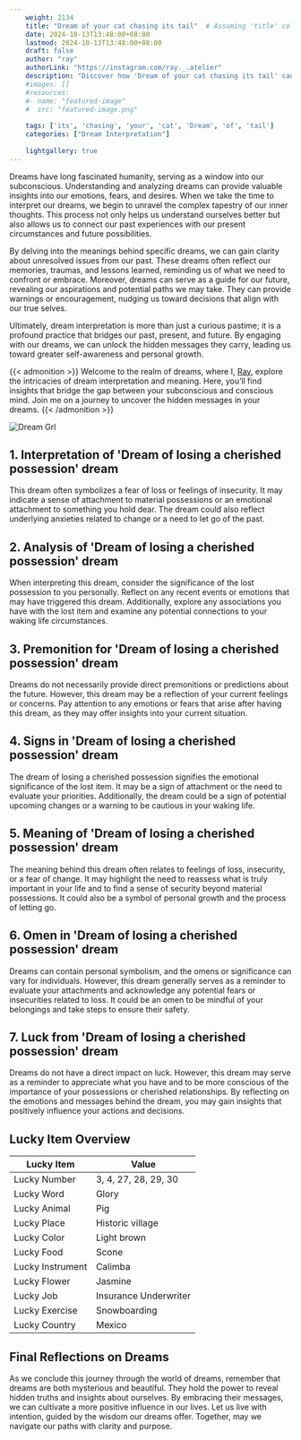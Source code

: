 ```yaml
---
    weight: 2134
    title: "Dream of your cat chasing its tail"  # Assuming 'title' column exists
    date: 2024-10-13T13:48:00+08:00
    lastmod: 2024-10-13T13:48:00+08:00
    draft: false
    author: "ray"
    authorLink: "https://instagram.com/ray._.atelier"
    description: "Discover how 'Dream of your cat chasing its tail' can interpret your future and uncover its significant meanings in your life."
    #images: []
    #resources:
    #- name: "featured-image"
    #  src: "featured-image.png"
    
    tags: ['its', 'chasing', 'your', 'cat', 'Dream', 'of', 'tail']
    categories: ["Dream Interpretation"]
    
    lightgallery: true
---
```

    
Dreams have long fascinated humanity, serving as a window into our subconscious. Understanding and analyzing dreams can provide valuable insights into our emotions, fears, and desires. When we take the time to interpret our dreams, we begin to unravel the complex tapestry of our inner thoughts. This process not only helps us understand ourselves better but also allows us to connect our past experiences with our present circumstances and future possibilities.

By delving into the meanings behind specific dreams, we can gain clarity about unresolved issues from our past. These dreams often reflect our memories, traumas, and lessons learned, reminding us of what we need to confront or embrace. Moreover, dreams can serve as a guide for our future, revealing our aspirations and potential paths we may take. They can provide warnings or encouragement, nudging us toward decisions that align with our true selves.

Ultimately, dream interpretation is more than just a curious pastime; it is a profound practice that bridges our past, present, and future. By engaging with our dreams, we can unlock the hidden messages they carry, leading us toward greater self-awareness and personal growth.

{{< admonition >}}
Welcome to the realm of dreams, where I, [Ray](https://instagram.com/ray._.atelier), explore the intricacies of dream interpretation and meaning. Here, you’ll find insights that bridge the gap between your subconscious and conscious mind. Join me on a journey to uncover the hidden messages in your dreams.
{{< /admonition >}}

![Dream Grl](https://cdn.pixabay.com/photo/2017/11/02/03/35/gothic-2910057_1280.jpg "Dream Grl")

## 1. Interpretation of 'Dream of losing a cherished possession' dream
 This dream often symbolizes a fear of loss or feelings of insecurity. It may indicate a sense of attachment to material possessions or an emotional attachment to something you hold dear. The dream could also reflect underlying anxieties related to change or a need to let go of the past.

## 2. Analysis of 'Dream of losing a cherished possession' dream
 When interpreting this dream, consider the significance of the lost possession to you personally. Reflect on any recent events or emotions that may have triggered this dream. Additionally, explore any associations you have with the lost item and examine any potential connections to your waking life circumstances.

## 3. Premonition for 'Dream of losing a cherished possession' dream
 Dreams do not necessarily provide direct premonitions or predictions about the future. However, this dream may be a reflection of your current feelings or concerns. Pay attention to any emotions or fears that arise after having this dream, as they may offer insights into your current situation.

## 4. Signs in 'Dream of losing a cherished possession' dream
 The dream of losing a cherished possession signifies the emotional significance of the lost item. It may be a sign of attachment or the need to evaluate your priorities. Additionally, the dream could be a sign of potential upcoming changes or a warning to be cautious in your waking life.

## 5. Meaning of 'Dream of losing a cherished possession' dream
 The meaning behind this dream often relates to feelings of loss, insecurity, or a fear of change. It may highlight the need to reassess what is truly important in your life and to find a sense of security beyond material possessions. It could also be a symbol of personal growth and the process of letting go.

## 6. Omen in 'Dream of losing a cherished possession' dream
 Dreams can contain personal symbolism, and the omens or significance can vary for individuals. However, this dream generally serves as a reminder to evaluate your attachments and acknowledge any potential fears or insecurities related to loss. It could be an omen to be mindful of your belongings and take steps to ensure their safety.

## 7. Luck from 'Dream of losing a cherished possession' dream
 Dreams do not have a direct impact on luck. However, this dream may serve as a reminder to appreciate what you have and to be more conscious of the importance of your possessions or cherished relationships. By reflecting on the emotions and messages behind the dream, you may gain insights that positively influence your actions and decisions.

## Lucky Item Overview
| Lucky Item          | Value              |
|---------------|--------------------|
| Lucky Number        | 3, 4, 27, 28, 29, 30  |
| Lucky Word          | Glory |
| Lucky Animal        | Pig |
| Lucky Place         | Historic village     |
| Lucky Color         | Light brown     |
| Lucky Food          | Scone      |
| Lucky Instrument    | Calimba |
| Lucky Flower        | Jasmine    |
| Lucky Job           | Insurance Underwriter       |
| Lucky Exercise      | Snowboarding  |
| Lucky Country       | Mexico    |


##  Final Reflections on Dreams

As we conclude this journey through the world of dreams, remember that dreams are both mysterious and beautiful. They hold the power to reveal hidden truths and insights about ourselves. By embracing their messages, we can cultivate a more positive influence in our lives. Let us live with intention, guided by the wisdom our dreams offer. Together, may we navigate our paths with clarity and purpose.
